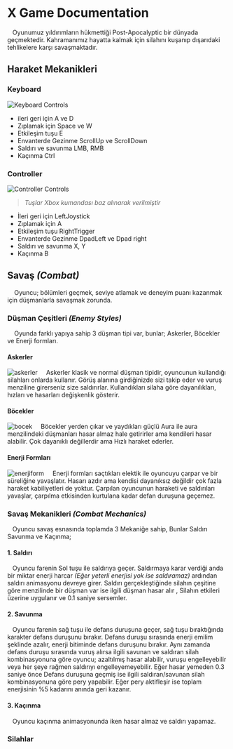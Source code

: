 
# X Game Documentation
&nbsp;&nbsp; Oyunumuz yıldırımların hükmettiği Post-Apocalyptic bir dünyada geçmektedir. Kahramanımız hayatta kalmak için silahını kuşanıp dışarıdaki tehlikelere karşı savaşmaktadır.

## Haraket Mekanikleri

### Keyboard
![Keyboard Controls]()
- ileri geri için A ve D
- Zıplamak için Space ve W
- Etkileşim tuşu E
- Envanterde Gezinme ScrollUp ve ScrollDown
- Saldırı ve savunma LMB, RMB
- Kaçınma Ctrl
### Controller
![Controller Controls]()
> _Tuşlar Xbox kumandası baz alınarak verilmiştir_
- İleri geri için LeftJoystick
- Zıplamak için A
- Etkileşim tuşu RightTrigger
- Envanterde Gezinme DpadLeft ve Dpad right
- Saldırı ve savunma X, Y
- Kaçınma B

## Savaş _(Combat)_
&nbsp; &nbsp; Oyuncu; bölümleri geçmek, seviye atlamak ve deneyim puanı kazanmak için düşmanlarla savaşmak zorunda.

### Düşman Çeşitleri _(Enemy Styles)_
&nbsp; &nbsp; Oyunda farklı yapıya sahip 3 düşman tipi var, bunlar; Askerler, Böcekler ve Enerji formları.
#### Askerler
![askerler]()
&nbsp; &nbsp; Askerler klasik ve normal düşman tipidir, oyuncunun kullandığı silahları onlarda kullanır. Görüş alanına girdiğinizde sizi takip eder ve vuruş menziline girerseniz size saldırırlar. Kullandıkları silaha göre dayanılıkları, hızları ve hasarları değişkenlik gösterir. 
#### Böcekler
![bocek]()
&nbsp; &nbsp; Böcekler yerden çıkar ve yaydıkları güçlü Aura ile aura menzilindeki düşmanları hasar almaz hale getirirler ama kendileri hasar alabilir. Çok dayanıklı değillerdir ama Hızlı haraket ederler.
#### Enerji Formları
![enerjiform]()
&nbsp; &nbsp; Enerji formları saçtıkları elektik ile oyuncuyu çarpar ve bir süreliğine yavaşlatır. Hasarı azdır ama kendisi dayanıksız değildir çok fazla haraket kabiliyetleri de yoktur. Çarpılan oyuncunun haraketi ve saldırıları yavaşlar, çarpılma etkisinden kurtulana kadar defan duruşuna geçemez.

### Savaş Mekanikleri _(Combat Mechanics)_
&nbsp;&nbsp; Oyuncu savaş esnasında toplamda 3 Mekaniğe sahip, Bunlar Saldırı Savunma ve Kaçınma;
#### 1. Saldırı
&nbsp;&nbsp; Oyuncu farenin Sol tuşu ile saldırıya geçer. Saldırmaya karar verdiği anda bir miktar enerji harcar _(Eğer yeterli enerjisi yok ise saldıramaz)_ ardından saldırı animasyonu devreye girer. Saldırı gerçekleştiğinde silahın çeşitine göre menzilinde bir düşman var ise ilgili düşman hasar alır , Silahın etkileri üzerine uygulanır ve 0.1 saniye sersemler.
#### 2. Savunma
&nbsp;&nbsp; Oyuncu farenin sağ tuşu ile defans duruşuna geçer, sağ tuşu bıraktığında karakter defans duruşunu bırakır. Defans duruşu sırasında enerji emilim şeklinde azalır, enerji bitiminde defans duruşunu bırakır. Aynı zamanda defans duruşu sırasında vuruş alırsa ilgili savunan ve saldıran silah kombinasyonuna göre oyuncu; azaltılmış hasar alabilir, vuruşu engelleyebilir veya her şeye rağmen saldırıyı engelleyemeyebilir. Eğer hasar yemeden 0.3 saniye önce Defans duruşuna geçmiş ise ilgili saldıran/savunan silah kombinasyonuna göre pery yapabilir. Eğer pery aktifleşir ise toplam enerjisinin %5 kadarını anında geri kazanır.
#### 3. Kaçınma
&nbsp;&nbsp; Oyuncu kaçınma animasyonunda iken hasar almaz ve saldırı yapamaz.

### Silahlar
